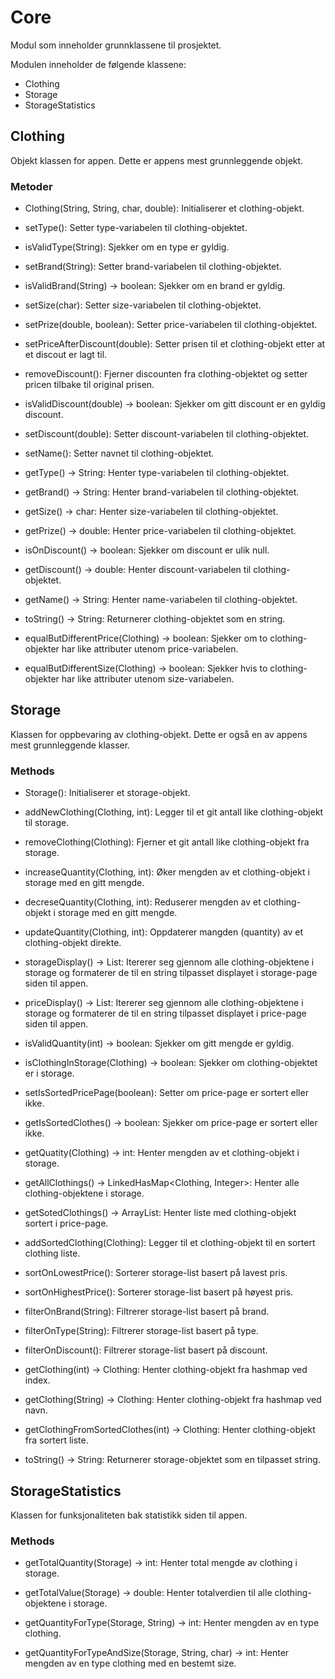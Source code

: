 # Core

Modul som inneholder grunnklassene til prosjektet.

Modulen inneholder de følgende klassene:

- Clothing
- Storage
- StorageStatistics

## Clothing

Objekt klassen for appen. Dette er appens mest grunnleggende objekt.

### Metoder

- Clothing(String, String, char, double): Initialiserer et clothing-objekt.

- setType(): Setter type-variabelen til clothing-objektet.

- isValidType(String): Sjekker om en type er gyldig. 

- setBrand(String): Setter brand-variabelen til clothing-objektet.

- isValidBrand(String) -> boolean: Sjekker om en brand er gyldig.

- setSize(char): Setter size-variabelen til clothing-objektet.

- setPrize(double, boolean): Setter price-variabelen til clothing-objektet.

- setPriceAfterDiscount(double): Setter prisen til et clothing-objekt etter at et discout er lagt til.

- removeDiscount(): Fjerner discounten fra clothing-objektet og setter pricen tilbake til original prisen. 

- isValidDiscount(double) -> boolean: Sjekker om gitt discount er en gyldig discount. 

- setDiscount(double): Setter discount-variabelen til clothing-objektet.

- setName(): Setter navnet til clothing-objektet.

- getType() -> String: Henter type-variabelen til clothing-objektet.

- getBrand() -> String: Henter brand-variabelen til clothing-objektet. 

- getSize() -> char: Henter size-variabelen til clothing-objektet.

- getPrize() -> double: Henter price-variabelen til clothing-objektet.

- isOnDiscount() -> boolean: Sjekker om discount er ulik null.

- getDiscount() -> double: Henter discount-variabelen til clothing-objektet.

- getName() -> String: Henter name-variabelen til clothing-objektet.

- toString() -> String: Returnerer clothing-objektet som en string.

- equalButDifferentPrice(Clothing) -> boolean: Sjekker om to clothing-objekter har like attributer utenom price-variabelen.

- equalButDifferentSize(Clothing) -> boolean: Sjekker hvis to clothing-objekter har like attributer utenom size-variabelen.

## Storage

Klassen for oppbevaring av clothing-objekt. Dette er også en av appens mest grunnleggende klasser.

### Methods

- Storage(): Initialiserer et storage-objekt.

- addNewClothing(Clothing, int): Legger til et git antall like clothing-objekt til storage.

- removeClothing(Clothing): Fjerner et git antall like clothing-objekt fra storage. 

- increaseQuantity(Clothing, int): Øker mengden av et clothing-objekt i storage med en gitt mengde.

- decreseQuantity(Clothing, int): Reduserer mengden av et clothing-objekt i storage med en gitt mengde.

- updateQuantity(Clothing, int): Oppdaterer mangden (quantity) av et clothing-objekt direkte. 

- storageDisplay() -> List<String>: Itererer seg gjennom alle clothing-objektene i storage og formaterer de til en string tilpasset displayet i storage-page siden til appen. 

- priceDisplay() -> List<String>: Itererer seg gjennom alle clothing-objektene i storage og formaterer de til en string tilpasset displayet i price-page siden til appen. 

- isValidQuantity(int) -> boolean: Sjekker om gitt mengde er gyldig. 

- isClothingInStorage(Clothing) -> boolean: Sjekker om clothing-objektet er i storage.

- setIsSortedPricePage(boolean): Setter om price-page er sortert eller ikke.

- getIsSortedClothes() -> boolean: Sjekker om price-page er sortert eller ikke. 

- getQuatity(Clothing) -> int: Henter mengden av et clothing-objekt i storage. 

- getAllClothings() -> LinkedHasMap<Clothing, Integer>: Henter alle clothing-objektene i storage.

- getSotedClothings() -> ArrayList<Clothing>: Henter liste med clothing-objekt sortert i price-page.

- addSortedClothing(Clothing): Legger til et clothing-objekt til en sortert clothing liste.

- sortOnLowestPrice(): Sorterer storage-list basert på lavest pris.

- sortOnHighestPrice(): Sorterer storage-list basert på høyest pris.

- filterOnBrand(String): Filtrerer storage-list basert på brand.

- filterOnType(String): Filtrerer storage-list basert på type.

- filterOnDiscount(): Filtrerer storage-list basert på discount. 

- getClothing(int) -> Clothing: Henter clothing-objekt fra hashmap ved index.

- getClothing(String) -> Clothing: Henter clothing-objekt fra hashmap ved navn.

- getClothingFromSortedClothes(int) -> Clothing: Henter clothing-objekt fra sortert liste. 

- toString() -> String: Returnerer storage-objektet som en tilpasset string.


## StorageStatistics

Klassen for funksjonaliteten bak statistikk siden til appen.

### Methods

- getTotalQuantity(Storage) -> int: Henter total mengde av clothing i storage. 

- getTotalValue(Storage) -> double: Henter totalverdien til alle clothing-objektene i storage.

- getQuantityForType(Storage, String) -> int: Henter mengden av en type clothing.

- getQuantityForTypeAndSize(Storage, String, char) -> int: Henter mengden av en type clothing med en bestemt size.